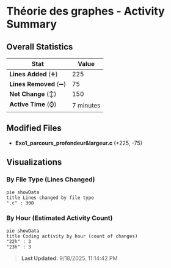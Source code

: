 # Théorie des graphes - Activity Summary 

## Overall Statistics

| Stat                   | Value                                                             |
| ---------------------- | ----------------------------------------------------------------- |
| **Lines Added** (➕)   | 225                                          |
| **Lines Removed** (➖) | 75                                        |
| **Net Change** (↕)    | 150                |
| **Active Time** (⌚)   | 7 minutes |


## Modified Files
- **Exo1_parcours_profondeur&largeur.c** (+225, -75)

## Visualizations

### By File Type (Lines Changed)

```mermaid
pie showData
title Lines changed by file type
".c" : 300
```

### By Hour (Estimated Activity Count)

```mermaid
pie showData
title Coding activity by hour (count of changes)
"22h" : 3
"23h" : 3
```


> **Last Updated:** 9/18/2025, 11:14:42 PM